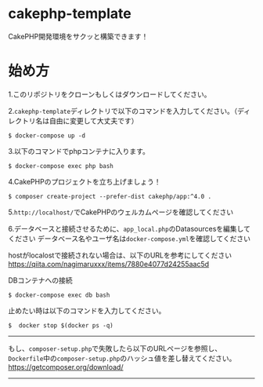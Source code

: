 # cakephp-template
CakePHP開発環境をサクッと構築できます！


# 始め方
1.このリポジトリをクローンもしくはダウンロードしてください。

2.`cakephp-template`ディレクトリで以下のコマンドを入力してください。（ディレクトリ名は自由に変更して大丈夫です）
  ```
$ docker-compose up -d
  ```
  
3.以下のコマンドでphpコンテナに入ります。
```
$ docker-compose exec php bash
```

4.CakePHPのプロジェクトを立ち上げましょう！
```
$ composer create-project --prefer-dist cakephp/app:^4.0 .
```

5.`http://localhost/`でCakePHPのウェルカムページを確認してください

6.データベースと接続させるために、`app_local.php`のDatasourcesを編集してください
データベース名やユーザ名は`docker-compose.yml`を確認してください

hostがlocalostで接続されない場合は、以下のURLを参考にしてください
https://qiita.com/nagimaruxxx/items/7880e4077d24255aac5d

DBコンテナへの接続
```
$ docker-compose exec db bash
```


止めたい時は以下のコマンドを入力してください。
```
$  docker stop $(docker ps -q) 
```
---

もし、`composer-setup.php`で失敗したら以下のURLページを参照し、
`Dockerfile`中の`composer-setup.php`のハッシュ値を差し替えてください。
https://getcomposer.org/download/

---
